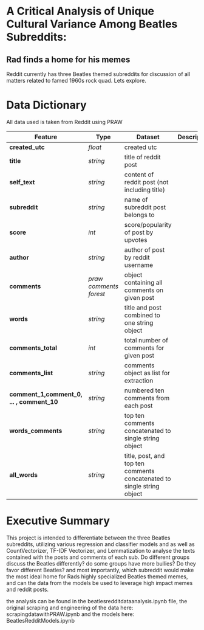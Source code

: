 # A Critical Analysis of Unique Cultural Variance Among Beatles Subreddits: 
## Rad finds a home for his memes 

Reddit currently has three Beatles themed subreddits for discussion of all matters related to famed 1960s rock quad. Lets explore.

# Data Dictionary

All data used is taken from Reddit using PRAW

|Feature|Type|Dataset|Description|
|---|---|---|---|
|**created_utc**|*float*|created utc|
|**title**|*string*|title of reddit post|
|**self_text**|*string*|content of reddit post (not including title)|
|**subreddit**|*string*|name of subreddit post belongs to|
|**score**|*int*|score/popularity of post by upvotes|
|**author**|*string*|author of post by reddit username|
|**comments**|*praw comments forest*|object containing all comments on given post|
|**words**|*string*|title and post combined to one string object|
|**comments_total**|*int*|total number of comments for given post|
|**comments_list**|*string*|comments object as list for extraction|
|**comment_1,comment_0, ... , comment_10**|*string*|numbered ten comments from each post|
|**words_comments**|*string*|top ten comments concatenated to single string object|
|**all_words**|*string*|title, post, and top ten comments concatenated to single string object|


# Executive Summary

This project is intended to differentiate between the three Beatles subreddits, utilizing various regression and classifier models and as well as CountVectorizer, TF-IDF Vectorizer, and Lemmatization to analyse the texts contained with the posts and comments of each sub.
Do different groups discuss the Beatles differently? do some groups have more bullies? Do they favor different Beatles? and most importantly, which subreddit would make the most ideal home for Rads highly specialized Beatles themed memes, and can the data from the models be used to leverage high impact memes and reddit posts.

the analysis can be found in the beatlesredditdataanalysis.ipynb file, the original scraping and engineering of the data here: scrapingdatawithPRAW.ipynb and the models here: BeatlesRedditModels.ipynb
